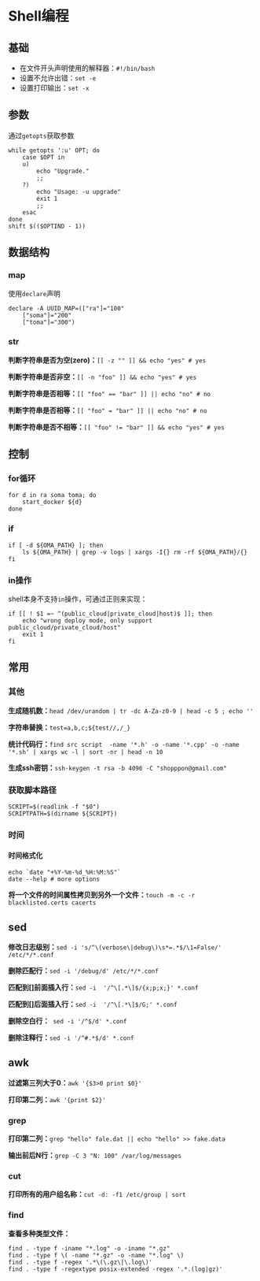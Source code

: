 # Shell编程

## 基础

- 在文件开头声明使用的解释器：`#!/bin/bash`
- 设置不允许出错：`set -e`
- 设置打印输出：`set -x`

## 参数

通过`getopts`获取参数

```shell
while getopts ':u' OPT; do
    case $OPT in
    u)
        echo "Upgrade."
        ;;
    ?)
        echo "Usage: -u upgrade"
        exit 1
        ;;
    esac
done
shift $(($OPTIND - 1))
```

## 数据结构

### map

使用`declare`声明

```shell
declare -A UUID_MAP=(["ra"]="100"
    ["soma"]="200"
    ["toma"]="300")
```

### str

**判断字符串是否为空(zero)：**`[[ -z "" ]] && echo "yes" # yes`

**判断字符串是否非空：**`[[ -n "foo" ]] && echo "yes" # yes`

**判断字符串是否相等：**`[[ "foo" == "bar" ]] || echo "no" # no`

**判断字符串是否相等：**`[[ "foo" = "bar" ]] || echo "no" # no`

**判断字符串是否不相等：**`[[ "foo" != "bar" ]] && echo "yes" # yes`

## 控制

### for循环

```shell
for d in ra soma toma; do
    start_docker ${d}
done
```

### if

```shell
if [ -d ${OMA_PATH} ]; then
    ls ${OMA_PATH} | grep -v logs | xargs -I{} rm -rf ${OMA_PATH}/{}
fi
```

### in操作

shell本身不支持`in`操作，可通过正则来实现：

```shell
if [[ ! $1 =~ ^(public_cloud|private_cloud|host)$ ]]; then
    echo "wrong deploy mode, only support public_cloud/private_cloud/host"
    exit 1
fi
```

## 常用

### 其他

**生成随机数：**`head /dev/urandom | tr -dc A-Za-z0-9 | head -c 5 ; echo ''`

**字符串替换：**`test=a,b,c;${test//,/_}`

**统计代码行：**`find src script  -name '*.h' -o -name '*.cpp' -o -name '*.sh' | xargs wc -l | sort -nr | head -n 10`

**生成ssh密钥：**`ssh-keygen -t rsa -b 4096 -C "shopppon@gmail.com"`

### 获取脚本路径

```shell
SCRIPT=$(readlink -f "$0")
SCRIPTPATH=$(dirname ${SCRIPT})
```

### 时间

#### 时间格式化

```shell
echo `date "+%Y-%m-%d_%H:%M:%S"`
date --help # more options
```

**将一个文件的时间属性拷贝到另外一个文件：**`touch -m -c -r blacklisted.certs cacerts`

## sed

**修改日志级别：**`sed -i 's/^\(verbose\|debug\)\s*=.*$/\1=False/' /etc/*/*.conf`

**删除匹配行：**`sed -i '/debug/d' /etc/*/*.conf`

**匹配到[]前面插入行：**`sed -i  '/^\[.*\]$/{x;p;x;}' *.conf`

**匹配到[]后面插入行：**`sed -i  '/^\[.*\]$/G;' *.conf`

**删除空白行：**` sed -i '/^$/d' *.conf`

**删除注释行：**`sed -i '/^#.*$/d' *.conf`

## awk

**过滤第三列大于0：**`awk '{$3>0 print $0}'`

**打印第二列：**`awk '{print $2}'`

### grep

**打印第二列：**`grep "hello" fale.dat || echo "hello" >> fake.data`

**输出前后N行：**`grep -C 3 "N: 100" /var/log/messages`

### cut

**打印所有的用户组名称：**`cut -d: -f1 /etc/group | sort`

### find

**查看多种类型文件：**

```shell
find . -type f -iname "*.log" -o -iname "*.gz" 
find . -type f \( -name "*.gz" -o -name "*.log" \)
find . -type f -regex '.*\(\.gz\|\.log\)'
find . -type f -regextype posix-extended -regex '.*.(log|gz)'
```

